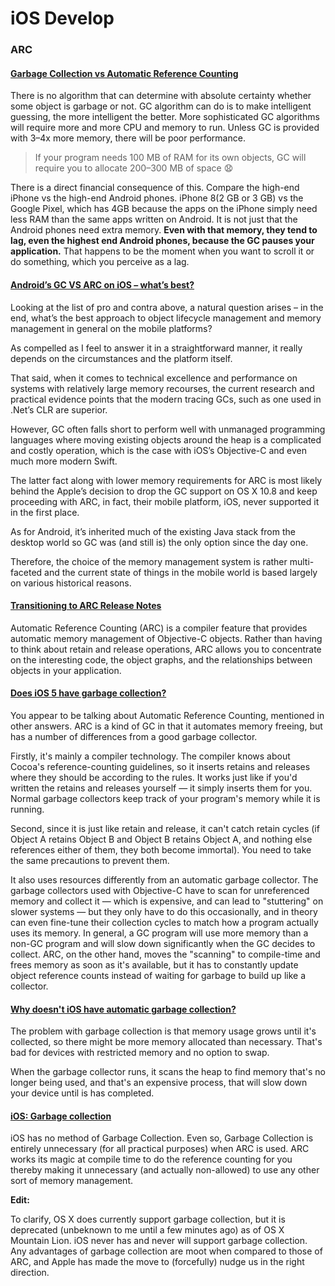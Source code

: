 # iOS Develop

### ARC

#### [Garbage Collection vs Automatic Reference Counting](https://medium.com/computed-comparisons/garbage-collection-vs-automatic-reference-counting-a420bd4c7c81)

There is no algorithm that can determine with absolute certainty whether some object is garbage or not. GC algorithm can do is to make intelligent guessing, the more intelligent the better. More sophisticated GC algorithms will require more and more CPU and memory to run. Unless GC is provided with 3–4x more memory, there will be poor performance.

> If your program needs 100 MB of RAM for its own objects, GC will require you to allocate 200–300 MB of space 😧

There is a direct financial consequence of this. Compare the high-end iPhone vs the high-end Android phones. iPhone 8(2 GB or 3 GB) vs the Google Pixel, which has 4GB because the apps on the iPhone simply need less RAM than the same apps written on Android. It is not just that the Android phones need extra memory. **Even with that memory, they tend to lag, even the highest end Android phones, because the GC pauses your application.** That happens to be the moment when you want to scroll it or do something, which you perceive as a lag.

#### [Android’s GC VS ARC on iOS – what’s best?](https://exaud.com/androids-gc-vs-arc-ios-whats-best/)

Looking at the list of pro and contra above, a natural question arises – in the end, what’s the best approach to object lifecycle management and memory management in general on the mobile platforms?

As compelled as I feel to answer it in a straightforward manner, it really depends on the circumstances and the platform itself.

That said, when it comes to technical excellence and performance on systems with relatively large memory recourses, the current research and practical evidence points that the modern tracing GCs, such as one used in .Net’s CLR are superior.

However, GC often falls short to perform well with unmanaged programming languages where moving existing objects around the heap is a complicated and costly operation, which is the case with iOS’s Objective-C and even much more modern Swift.

The latter fact along with lower memory requirements for ARC is most likely behind the Apple’s decision to drop the GC support on OS X 10.8 and keep proceeding with ARC, in fact, their mobile platform, iOS, never supported it in the first place.

As for Android, it’s inherited much of the existing Java stack from the desktop world so GC was (and still is) the only option since the day one.

Therefore, the choice of the memory management system is rather multi-faceted and the current state of things in the mobile world is based largely on various historical reasons.

#### [Transitioning to ARC Release Notes](https://developer.apple.com/library/archive/releasenotes/ObjectiveC/RN-TransitioningToARC/Introduction/Introduction.html#//apple_ref/doc/uid/TP40011226)

Automatic Reference Counting (ARC) is a compiler feature that provides automatic memory management of Objective-C objects. Rather than having to think about retain and release operations, ARC allows you to concentrate on the interesting code, the object graphs, and the relationships between objects in your application.

#### [Does iOS 5 have garbage collection?](https://stackoverflow.com/a/6577366)

You appear to be talking about Automatic Reference Counting, mentioned in other answers. ARC is a kind of GC in that it automates memory freeing, but has a number of differences from a good garbage collector.

Firstly, it's mainly a compiler technology. The compiler knows about Cocoa's reference-counting guidelines, so it inserts retains and releases where they should be according to the rules. It works just like if you'd written the retains and releases yourself — it simply inserts them for you. Normal garbage collectors keep track of your program's memory while it is running.

Second, since it is just like retain and release, it can't catch retain cycles (if Object A retains Object B and Object B retains Object A, and nothing else references either of them, they both become immortal). You need to take the same precautions to prevent them.

It also uses resources differently from an automatic garbage collector. The garbage collectors used with Objective-C have to scan for unreferenced memory and collect it — which is expensive, and can lead to "stuttering" on slower systems — but they only have to do this occasionally, and in theory can even fine-tune their collection cycles to match how a program actually uses its memory. In general, a GC program will use more memory than a non-GC program and will slow down significantly when the GC decides to collect. ARC, on the other hand, moves the "scanning" to compile-time and frees memory as soon as it's available, but it has to constantly update object reference counts instead of waiting for garbage to build up like a collector.

#### [Why doesn't iOS have automatic garbage collection?](https://stackoverflow.com/a/6385380)

The problem with garbage collection is that memory usage grows until it's collected, so there might be more memory allocated than necessary. That's bad for devices with restricted memory and no option to swap.

When the garbage collector runs, it scans the heap to find memory that's no longer being used, and that's an expensive process, that will slow down your device until is has completed.

#### [iOS: Garbage collection](https://stackoverflow.com/questions/12811767/ios-garbage-collection)

iOS has no method of Garbage Collection. Even so, Garbage Collection is entirely unnecessary (for all practical purposes) when ARC is used. ARC works its magic at compile time to do the reference counting for you thereby making it unnecessary (and actually non-allowed) to use any other sort of memory management.

**Edit:**

To clarify, OS X does currently support garbage collection, but it is deprecated (unbeknown to me until a few minutes ago) as of OS X Mountain Lion. iOS never has and never will support garbage collection. Any advantages of garbage collection are moot when compared to those of ARC, and Apple has made the move to (forcefully) nudge us in the right direction.

